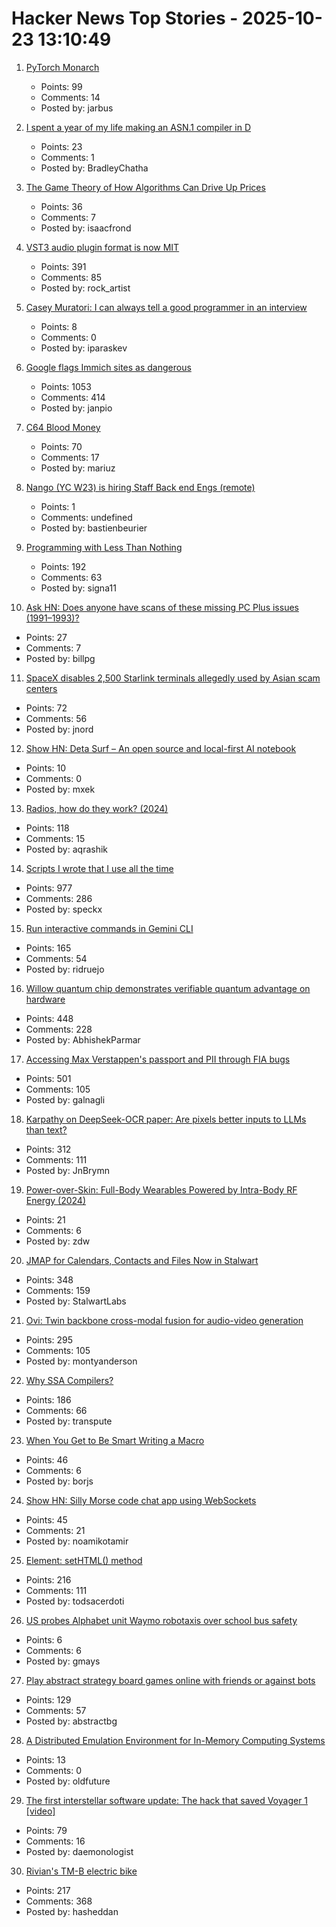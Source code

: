 # Hacker News Top Stories - 2025-10-23 13:10:49

1. [PyTorch Monarch](https://pytorch.org/blog/introducing-pytorch-monarch/)
   - Points: 99
   - Comments: 14
   - Posted by: jarbus

2. [I spent a year of my life making an ASN.1 compiler in D](https://bradley.chatha.dev/blog/dlang-propaganda/asn1-compiler-in-d/)
   - Points: 23
   - Comments: 1
   - Posted by: BradleyChatha

3. [The Game Theory of How Algorithms Can Drive Up Prices](https://www.quantamagazine.org/the-game-theory-of-how-algorithms-can-drive-up-prices-20251022/)
   - Points: 36
   - Comments: 7
   - Posted by: isaacfrond

4. [VST3 audio plugin format is now MIT](https://forums.steinberg.net/t/vst-3-8-0-sdk-released/1011988)
   - Points: 391
   - Comments: 85
   - Posted by: rock_artist

5. [Casey Muratori: I can always tell a good programmer in an interview](https://www.gethopp.app/blog/how-to-conduct-good-programming-interviews)
   - Points: 8
   - Comments: 0
   - Posted by: iparaskev

6. [Google flags Immich sites as dangerous](https://immich.app/blog/google-flags-immich-as-dangerous)
   - Points: 1053
   - Comments: 414
   - Posted by: janpio

7. [C64 Blood Money](https://lemmings.info/c64-blood-money/)
   - Points: 70
   - Comments: 17
   - Posted by: mariuz

8. [Nango (YC W23) is hiring Staff Back end Engs (remote)](https://www.nango.dev/careers)
   - Points: 1
   - Comments: undefined
   - Posted by: bastienbeurier

9. [Programming with Less Than Nothing](https://joshmoody.org/blog/programming-with-less-than-nothing/)
   - Points: 192
   - Comments: 63
   - Posted by: signa11

10. [Ask HN: Does anyone have scans of these missing PC Plus issues (1991–1993)?](undefined)
   - Points: 27
   - Comments: 7
   - Posted by: billpg

11. [SpaceX disables 2,500 Starlink terminals allegedly used by Asian scam centers](https://arstechnica.com/tech-policy/2025/10/starlink-blocks-2500-dishes-allegedly-used-by-myanmars-notorious-scam-centers/)
   - Points: 72
   - Comments: 56
   - Posted by: jnord

12. [Show HN: Deta Surf – An open source and local-first AI notebook](https://github.com/deta/surf)
   - Points: 10
   - Comments: 0
   - Posted by: mxek

13. [Radios, how do they work? (2024)](https://lcamtuf.substack.com/p/radios-how-do-they-work)
   - Points: 118
   - Comments: 15
   - Posted by: aqrashik

14. [Scripts I wrote that I use all the time](https://evanhahn.com/scripts-i-wrote-that-i-use-all-the-time/)
   - Points: 977
   - Comments: 286
   - Posted by: speckx

15. [Run interactive commands in Gemini CLI](https://developers.googleblog.com/en/say-hello-to-a-new-level-of-interactivity-in-gemini-cli/)
   - Points: 165
   - Comments: 54
   - Posted by: ridruejo

16. [Willow quantum chip demonstrates verifiable quantum advantage on hardware](https://blog.google/technology/research/quantum-echoes-willow-verifiable-quantum-advantage/)
   - Points: 448
   - Comments: 228
   - Posted by: AbhishekParmar

17. [Accessing Max Verstappen's passport and PII through FIA bugs](https://ian.sh/fia)
   - Points: 501
   - Comments: 105
   - Posted by: galnagli

18. [Karpathy on DeepSeek-OCR paper: Are pixels better inputs to LLMs than text?](https://twitter.com/karpathy/status/1980397031542989305)
   - Points: 312
   - Comments: 111
   - Posted by: JnBrymn

19. [Power-over-Skin: Full-Body Wearables Powered by Intra-Body RF Energy (2024)](https://dl.acm.org/doi/10.1145/3654777.3676394)
   - Points: 21
   - Comments: 6
   - Posted by: zdw

20. [JMAP for Calendars, Contacts and Files Now in Stalwart](https://stalw.art/blog/jmap-collaboration/)
   - Points: 348
   - Comments: 159
   - Posted by: StalwartLabs

21. [Ovi: Twin backbone cross-modal fusion for audio-video generation](https://github.com/character-ai/Ovi)
   - Points: 295
   - Comments: 105
   - Posted by: montyanderson

22. [Why SSA Compilers?](https://mcyoung.xyz/2025/10/21/ssa-1/)
   - Points: 186
   - Comments: 66
   - Posted by: transpute

23. [When You Get to Be Smart Writing a Macro](https://tonsky.me/blog/hashp/)
   - Points: 46
   - Comments: 6
   - Posted by: borjs

24. [Show HN: Silly Morse code chat app using WebSockets](https://noamtamir.github.io/morwse/)
   - Points: 45
   - Comments: 21
   - Posted by: noamikotamir

25. [Element: setHTML() method](https://developer.mozilla.org/en-US/docs/Web/API/Element/setHTML)
   - Points: 216
   - Comments: 111
   - Posted by: todsacerdoti

26. [US probes Alphabet unit Waymo robotaxis over school bus safety](https://www.yahoo.com/news/articles/us-investigates-waymo-robotaxis-over-102015308.html)
   - Points: 6
   - Comments: 6
   - Posted by: gmays

27. [Play abstract strategy board games online with friends or against bots](https://abstractboardgames.com/)
   - Points: 129
   - Comments: 57
   - Posted by: abstractbg

28. [A Distributed Emulation Environment for In-Memory Computing Systems](https://www.arxiv.org/pdf/2510.08257)
   - Points: 13
   - Comments: 0
   - Posted by: oldfuture

29. [The first interstellar software update: The hack that saved Voyager 1 [video]](https://www.youtube.com/watch?v=p0K7u3B_8rY)
   - Points: 79
   - Comments: 16
   - Posted by: daemonologist

30. [Rivian's TM-B electric bike](https://www.theverge.com/news/804157/rivian-tm-b-electric-bike-price-specs-helmet-quad)
   - Points: 217
   - Comments: 368
   - Posted by: hasheddan

